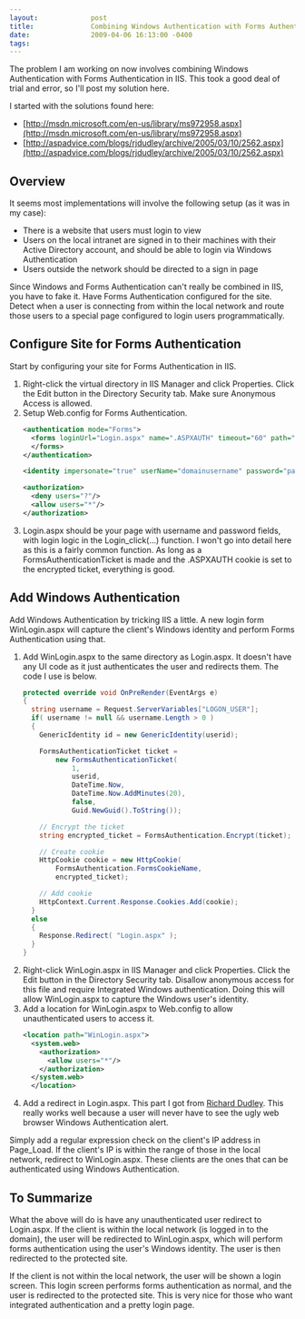 ```yaml
---
layout:             post
title:              Combining Windows Authentication with Forms Authentication in ASP.NET
date:               2009-04-06 16:13:00 -0400
tags:               
---
```


The problem I am working on now involves combining Windows Authentication with Forms Authentication in IIS. This took a good deal of trial and error, so I'll post my solution here.

I started with the solutions found here:
- [http://msdn.microsoft.com/en-us/library/ms972958.aspx](http://msdn.microsoft.com/en-us/library/ms972958.aspx)
- [http://aspadvice.com/blogs/rjdudley/archive/2005/03/10/2562.aspx](http://aspadvice.com/blogs/rjdudley/archive/2005/03/10/2562.aspx)

## Overview

It seems most implementations will involve the following setup (as it was in my case):
- There is a website that users must login to view
- Users on the local intranet are signed in to their machines with their Active Directory account, and should be able to login via Windows Authentication
- Users outside the network should be directed to a sign in page

Since Windows and Forms Authentication can't really be combined in IIS, you have to fake it. Have Forms Authentication configured for the site. Detect when a user is connecting from within the local network and route those users to a special page configured to login users programmatically.

## Configure Site for Forms Authentication

Start by configuring your site for Forms Authentication in IIS.
1. Right-click the virtual directory in IIS Manager and click Properties. Click the Edit button in the Directory Security tab. Make sure Anonymous Access is allowed.
2. Setup Web.config for Forms Authentication.
    ```xml
    <authentication mode="Forms">
      <forms loginUrl="Login.aspx" name=".ASPXAUTH" timeout="60" path="/">
      </forms>
    </authentication>
    
    <identity impersonate="true" userName="domainusername" password="password"/>
    
    <authorization>
      <deny users="?"/>
      <allow users="*"/>
    </authorization>
    ```
3. Login.aspx should be your page with username and password fields, with login logic in the Login_click(...) function. I won't go into detail here as this is a fairly common function. As long as a FormsAuthenticationTicket is made and the .ASPXAUTH cookie is set to the encrypted ticket, everything is good.

## Add Windows Authentication

Add Windows Authentication by tricking IIS a little. A new login form WinLogin.aspx will capture the client's Windows identity and perform Forms Authentication using that.
1. Add WinLogin.aspx to the same directory as Login.aspx. It doesn't have any UI code as it just authenticates the user and redirects them. The code I use is below.
    ```csharp
    protected override void OnPreRender(EventArgs e)
    {
      string username = Request.ServerVariables["LOGON_USER"];
      if( username != null && username.Length > 0 )
      {
        GenericIdentity id = new GenericIdentity(userid);

        FormsAuthenticationTicket ticket =
            new FormsAuthenticationTicket(
                1,
                userid,
                DateTime.Now,
                DateTime.Now.AddMinutes(20),
                false,
                Guid.NewGuid().ToString()); 

        // Encrypt the ticket
        string encrypted_ticket = FormsAuthentication.Encrypt(ticket);

        // Create cookie
        HttpCookie cookie = new HttpCookie(
            FormsAuthentication.FormsCookieName,
            encrypted_ticket); 

        // Add cookie
        HttpContext.Current.Response.Cookies.Add(cookie);
      }
      else
      {
        Response.Redirect( "Login.aspx" );
      }
    }
    ```
2. Right-click WinLogin.aspx in IIS Manager and click Properties. Click the Edit button in the Directory Security tab. Disallow anonymous access for this file and require Integrated Windows authentication. Doing this will allow WinLogin.aspx to capture the Windows user's identity.
3. Add a location for WinLogin.aspx to Web.config to allow unauthenticated users to access it.
    ```xml
    <location path="WinLogin.aspx">
      <system.web>
        <authorization>
          <allow users="*"/>
        </authorization>
      </system.web>
      </location>
    ```
4. Add a redirect in Login.aspx. This part I got from [Richard Dudley](http://msdn.microsoft.com/en-us/library/ms972958.aspx). This really works well because a user will never have to see the ugly web browser Windows Authentication alert.

Simply add a regular expression check on the client's IP address in Page_Load. If the client's IP is within the range of those in the local network, redirect to WinLogin.aspx. These clients are the ones that can be authenticated using Windows Authentication.

## To Summarize

What the above will do is have any unauthenticated user redirect to Login.aspx. If the client is within the local network (is logged in to the domain), the user will be redirected to WinLogin.aspx, which will perform forms authentication using the user's Windows identity. The user is then redirected to the protected site.

If the client is not within the local network, the user will be shown a login screen. This login screen performs forms authentication as normal, and the user is redirected to the protected site. This is very nice for those who want integrated authentication and a pretty login page.

